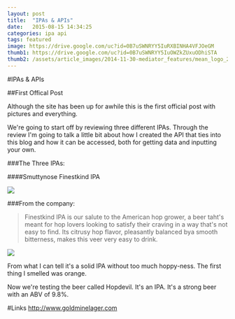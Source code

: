 ```yaml
---
layout: post
title:  "IPAs & APIs"
date:   2015-08-15 14:34:25
categories: ipa api
tags: featured
image: https://drive.google.com/uc?id=0B7uSWNRYY5IuRXBINHA4VFJOeGM
thumb1: https://drive.google.com/uc?id=0B7uSWNRYY5IuOWZkZUxuODhiSTA
thumb2: /assets/article_images/2014-11-30-mediator_features/mean_logo_2.jpg
---
```

#IPAs & APIs

##First Offical Post

Although the site has been up for awhile this is the first official post with pictures and everything.

We're going to start off by reviewing three different IPAs. Through the review I'm going to talk a little bit about how I created the API that ties into this blog and how it can be accessed, both for getting data and inputting your own.

###The Three IPAs:

####Smuttynose Finestkind IPA

<img src="https://drive.google.com/uc?id=0B7uSWNRYY5IuNDYzc0tGakMtN0k">

###From the company:
>Finestkind IPA is our salute to the American hop grower, a beer taht's meant for hop lovers looking to satisfy their craving in a way that's not easy to find. Its citrusy hop flavor, pleasantly balanced bya smooth bitterness, makes this veer very easy to drink.

<img src="https://drive.google.com/uc?id=0B7uSWNRYY5IuT2ZrajB5UTJhMVE">

From what I can tell it's a solid IPA without too much hoppy-ness. The first thing I smelled was orange.

Now we're testing the beer called <beername>Hopdevil</beername>. It's an <type>IPA</type>. It's a strong beer with an ABV of <abv>9.8</abv>%.

#Links
http://www.goldminelager.com
